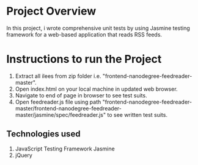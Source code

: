 # Project Overview

In this project, i wrote comprehensive unit tests by using Jasmine testing framework for a web-based application that reads RSS feeds. 

# Instructions to run the Project

1. Extract all ilees from zip folder i.e. "frontend-nanodegree-feedreader-master".
2. Open index.html on your local machine in updated web browser.
3. Navigate to end of page in browser to see test suits.
4. Open feedreader.js file using path "frontend-nanodegree-feedreader-master/frontend-nanodegree-feedreader-master/jasmine/spec/feedreader.js" to see written test suits.

## Technologies used

1. JavaScript Testing Framework Jasmine
2. jQuery

